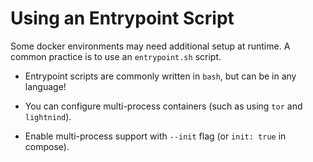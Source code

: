 # Using an Entrypoint Script

Some docker environments may need additional setup at runtime. A common practice is to use an `entrypoint.sh` script.

* Entrypoint scripts are commonly written in `bash`, but can be in any language!

* You can configure multi-process containers (such as using `tor` and `lightnind`). 

* Enable multi-process support with `--init` flag (or `init: true` in compose).

